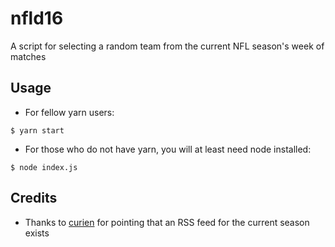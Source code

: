 # nfld16
A script for selecting a random team from the current NFL season's week of matches

## Usage
- For fellow yarn users:
```
$ yarn start
```
- For those who do not have yarn, you will at least need node installed:
```
$ node index.js
```

## Credits
- Thanks to [curien](https://www.reddit.com/r/NFLstatheads/comments/59drb1/how_to_query_nfls_liveupdate_json_data/d97qkza/) for pointing that an RSS feed for the current season exists
